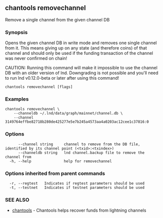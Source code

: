 ## chantools removechannel

Remove a single channel from the given channel DB

### Synopsis

Opens the given channel DB in write mode and removes one
single channel from it. This means giving up on any state (and therefore coins)
of that channel and should only be used if the funding transaction of the
channel was never confirmed on chain!

CAUTION: Running this command will make it impossible to use the channel DB
with an older version of lnd. Downgrading is not possible and you'll need to
run lnd v0.12.0-beta or later after using this command!

```
chantools removechannel [flags]
```

### Examples

```
chantools removechannel \
	--channeldb ~/.lnd/data/graph/mainnet/channel.db \
	--channel 3149764effbe82718b280de425277e5e7b245a4573aa4a0203ac12cee1c37816:0
```

### Options

```
      --channel string     channel to remove from the DB file, identified by its channel point (<txid>:<txindex>)
      --channeldb string   lnd channel.backup file to remove the channel from
  -h, --help               help for removechannel
```

### Options inherited from parent commands

```
  -r, --regtest   Indicates if regtest parameters should be used
  -t, --testnet   Indicates if testnet parameters should be used
```

### SEE ALSO

* [chantools](chantools.md)	 - Chantools helps recover funds from lightning channels


